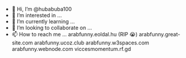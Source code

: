 - 👋 Hi, I’m @hubabuba100
- 👀 I’m interested in ...
- 🌱 I’m currently learning ...
- 💞️ I’m looking to collaborate on ...
- 📫 How to reach me ...
arabfunny.eoldal.hu (RIP 😭)
arabfunny.great-site.com
arabfunny.ucoz.club
arabfunny.w3spaces.com
arabfunny.webnode.com
viccesmomentum.rf.gd
<!---
hubabuba100/hubabuba100 is a ✨ special ✨ repository because its `README.md` (this file) appears on your GitHub profile.
You can click the Preview link to take a look at your changes.
--->
